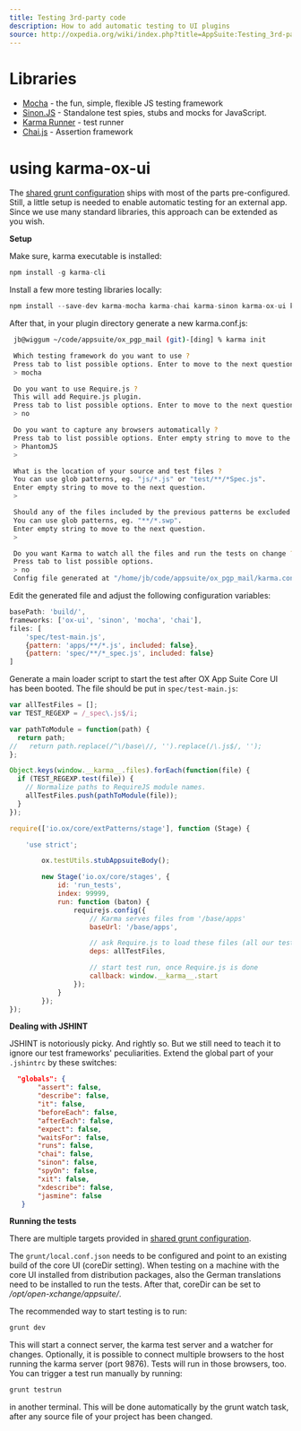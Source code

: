 ```yaml
---
title: Testing 3rd-party code
description: How to add automatic testing to UI plugins
source: http://oxpedia.org/wiki/index.php?title=AppSuite:Testing_3rd-party_code
---
```


# Libraries

- [Mocha](http://visionmedia.github.io/mocha/) - the fun, simple, flexible JS testing framework
- [Sinon.JS](http://sinonjs.org/) - Standalone test spies, stubs and mocks for JavaScript.
- [Karma Runner](http://karma-runner.github.io/) - test runner
- [Chai.js](http://chaijs.com/) - Assertion framework

# using karma-ox-ui

The [shared grunt configuration](https://github.com/Open-Xchange-Frontend/shared-grunt-config) ships with most of the parts pre-configured.
Still, a little setup is needed to enable automatic testing for an external app.
Since we use many standard libraries, this approach can be extended as you wish.

**Setup**

Make sure, karma executable is installed:

```javascript
npm install -g karma-cli
```

Install a few more testing libraries locally:

```javascript
npm install --save-dev karma-mocha karma-chai karma-sinon karma-ox-ui karma-phantomjs-launcher
```

After that, in your plugin directory generate a new karma.conf.js:

```bash
 jb@wiggum ~/code/appsuite/ox_pgp_mail (git)-[ding] % karma init

 Which testing framework do you want to use ?
 Press tab to list possible options. Enter to move to the next question.
 > mocha

 Do you want to use Require.js ?
 This will add Require.js plugin.
 Press tab to list possible options. Enter to move to the next question.
 > no

 Do you want to capture any browsers automatically ?
 Press tab to list possible options. Enter empty string to move to the next question.
 > PhantomJS
 >

 What is the location of your source and test files ?
 You can use glob patterns, eg. "js/*.js" or "test/**/*Spec.js".
 Enter empty string to move to the next question.
 >

 Should any of the files included by the previous patterns be excluded ?
 You can use glob patterns, eg. "**/*.swp".
 Enter empty string to move to the next question.
 >

 Do you want Karma to watch all the files and run the tests on change ?
 Press tab to list possible options.
 > no
 Config file generated at "/home/jb/code/appsuite/ox_pgp_mail/karma.conf.js".
```

Edit the generated file and adjust the following configuration variables:

```javascript
basePath: 'build/',
frameworks: ['ox-ui', 'sinon', 'mocha', 'chai'],
files: [
    'spec/test-main.js',
    {pattern: 'apps/**/*.js', included: false},
    {pattern: 'spec/**/*_spec.js', included: false}
]
```

Generate a main loader script to start the test after OX App Suite Core UI has been booted. The file should be put in `spec/test-main.js`:

```javascript
var allTestFiles = [];
var TEST_REGEXP = /_spec\.js$/i;

var pathToModule = function(path) {
  return path;
//   return path.replace(/^\/base\//, '').replace(/\.js$/, '');
};

Object.keys(window.__karma__.files).forEach(function(file) {
  if (TEST_REGEXP.test(file)) {
    // Normalize paths to RequireJS module names.
    allTestFiles.push(pathToModule(file));
  }
});

require(['io.ox/core/extPatterns/stage'], function (Stage) {

    'use strict';

        ox.testUtils.stubAppsuiteBody();

        new Stage('io.ox/core/stages', {
            id: 'run_tests',
            index: 99999,
            run: function (baton) {
                requirejs.config({
                    // Karma serves files from '/base/apps'
                    baseUrl: '/base/apps',

                    // ask Require.js to load these files (all our tests)
                    deps: allTestFiles,

                    // start test run, once Require.js is done
                    callback: window.__karma__.start
                });
            }
        });
});
```

**Dealing with JSHINT**

JSHINT is notoriously picky.
And rightly so. But we still need to teach it to ignore our test frameworks' peculiarities. Extend the global part of your `.jshintrc` by these switches:

```json
  "globals": {
       "assert": false,
       "describe": false,
       "it": false,
       "beforeEach": false,
       "afterEach": false,
       "expect": false,
       "waitsFor": false,
       "runs": false,
       "chai": false,
       "sinon": false,
       "spyOn": false,
       "xit": false,
       "xdescribe": false,
       "jasmine": false
   }
```

**Running the tests**

There are multiple targets provided in [shared grunt configuration](https://github.com/Open-Xchange-Frontend/shared-grunt-config).

The `grunt/local.conf.json` needs to be configured and point to an existing build of the core UI (coreDir setting).
When testing on a machine with the core UI installed from distribution packages, also the German translations need to be installed to run the tests.
After that, coreDir can be set to _/opt/open-xchange/appsuite/_.

The recommended way to start testing is to run:

```javascript
grunt dev
```

This will start a connect server, the karma test server and a watcher for changes.
Optionally, it is possible to connect multiple browsers to the host running the karma server (port 9876).
Tests will run in those browsers, too. You can trigger a test run manually by running:

```javascript
grunt testrun
```

in another terminal. This will be done automatically by the grunt watch task, after any source file of your project has been changed.
